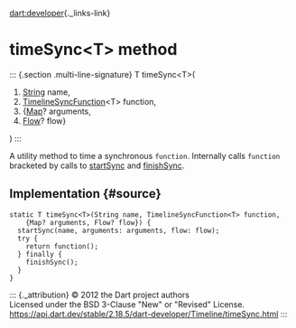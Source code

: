 [dart:developer](../../dart-developer/dart-developer-library){._links-link}

timeSync\<T\> method
====================

::: {.section .multi-line-signature}
T timeSync\<T\>(

1.  [String](../../dart-core/string-class) name,
2.  [TimelineSyncFunction](../timelinesyncfunction)\<T\> function,
3.  {[Map](../../dart-core/map-class)? arguments,
4.  [Flow](../flow-class)? flow}

)
:::

A utility method to time a synchronous `function`. Internally calls
`function` bracketed by calls to [startSync](startsync) and
[finishSync](finishsync).

Implementation {#source}
--------------

``` {.language-dart data-language="dart"}
static T timeSync<T>(String name, TimelineSyncFunction<T> function,
    {Map? arguments, Flow? flow}) {
  startSync(name, arguments: arguments, flow: flow);
  try {
    return function();
  } finally {
    finishSync();
  }
}
```

::: {._attribution}
© 2012 the Dart project authors\
Licensed under the BSD 3-Clause \"New\" or \"Revised\" License.\
<https://api.dart.dev/stable/2.18.5/dart-developer/Timeline/timeSync.html>
:::
